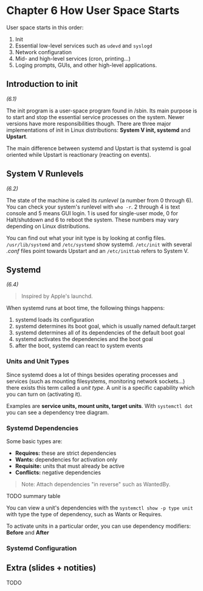 # Chapter 6 How User Space Starts

User space starts in this order:
1. Init
2. Essential low-level services such as `udevd` and `syslogd`
3. Network configuration
4. Mid- and high-level services (cron, printing...)
5. Loging prompts, GUIs, and other high-level applications.

## Introduction to init
_(6.1)_

The init program is a user-space program found in /sbin. Its main purpose is to start and stop the essential service processes on the system. Newer versions have more responsibilities though. There are three major implementations of init in Linux distributions: **System V init, systemd** and **Upstart**.

The main difference between systemd and Upstart is that systemd is goal oriented while Upstart is reactionary (reacting on events).

## System V Runlevels
_(6.2)_

The state of the machine is caled its _runlevel_ (a number from 0 through 6). You can check your system's runlevel with `who -r`. 2 through 4 is text console and 5 means GUI login. 1 is used for single-user mode, 0 for Halt/shutdown and 6 to reboot the system. These numbers may vary depending on Linux distributions.

You can find out what your init type is by looking at config files. `/usr/lib/systemd` and `/etc/systemd` show systemd. `/etc/init` with several _.conf_ files point towards Upstart and an `/etc/inittab` refers to System V.

## Systemd
_(6.4)_

 > Inspired by Apple's launchd. 

When systemd runs at boot time, the following things happens:
1. systemd loads its configuration
2. systemd determines its boot goal, which is usually named default.target
3. systemd determines all of its dependencies of the default boot goal
4. systemd activates the dependencies and the boot goal
5. after the boot, systemd can react to system events

### Units and Unit Types

Since systemd does a lot of things besides operating processes and services (such as mounting filesystems, monitoring network sockets...) there exists this term called a _unit type_. A _unit_ is a specific capability which you can turn on (activating it).

Examples are **service units, mount units, target units**. With `systemctl dot` you can see a dependency tree diagram. 


### Systemd Dependencies

Some basic types are:
* **Requires:** these are strict dependencies
* **Wants:** dependencies for activation only
* **Requisite:** units that must already be active
* **Conflicts:** negative dependencies

> Note: Attach dependencies "in reverse" such as WantedBy.

TODO summary table

You can view a unit's dependencies with the `systemctl show -p type unit` with type the type of dependency, such as Wants or Requires.

To activate units in a particular order, you can use dependency modifiers: **Before** and **After**


### Systemd Configuration







## Extra (slides + notities)

TODO